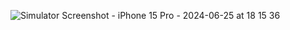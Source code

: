 ![Simulator Screenshot - iPhone 15 Pro - 2024-06-25 at 18 15 36](https://github.com/SimonHP/OxfordSizing/assets/79256948/6fed7ad2-9908-4991-aa5c-23ef98c1815e)
